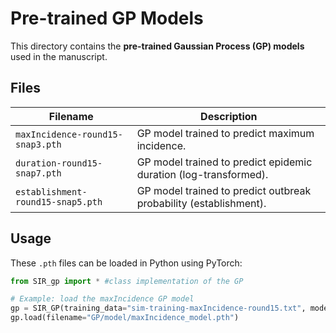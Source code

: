 # Pre-trained GP Models

This directory contains the **pre-trained Gaussian Process (GP) models** used in the manuscript.

## Files

| Filename | Description |
| -------- | ----------- |
| `maxIncidence-round15-snap3.pth` | GP model trained to predict maximum incidence. |
| `duration-round15-snap7.pth`     | GP model trained to predict epidemic duration (log-transformed). |
| `establishment-round15-snap5.pth` | GP model trained to predict outbreak probability (establishment). |

## Usage

These `.pth` files can be loaded in Python using PyTorch:

```python
from SIR_gp import * #class implementation of the GP

# Example: load the maxIncidence GP model
gp = SIR_GP(training_data="sim-training-maxIncidence-round15.txt", model_type="maxIncidence")
gp.load(filename="GP/model/maxIncidence_model.pth")
````
